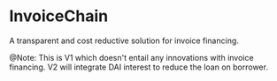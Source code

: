 # InvoiceChain
A transparent and cost reductive solution for invoice financing.

@Note: This is V1 which doesn't entail any innovations with invoice financing. V2 will integrate DAI interest to reduce the loan on borrower.

